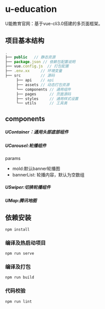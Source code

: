 # u-education
U能教育官网：基于vue-cli3.0搭建的多页面框架。

## 项目基本结构
```javascript
.
├── public   // 静态资源
├── package.json // 依赖包配置说明
├── vue.config.js  // 打包配置
├── .env.xx     // 环境变量
├── src         // 源码
     ├── api    // api
     ├── assets // 动态打包资源
     └── components // 通用组件
     ├── pages      // 页面源码
     ├── styles     // 通用样式设置 
     └── utils      // 工具类
```

## components

##### UContainer：通用头部底部组件     

##### UCarousel:轮播组件  
params    
* mold:默认banner轮播图
* bannerList: 轮播内容，默认为空数组

##### USwiper:切换轮播组件

##### UMap:腾讯地图


## 依赖安装
```
npm install
```

### 编译及热启动项目
```
npm run serve
```

### 编译及打包
```
npm run build
```

### 代码校验
```
npm run lint
```

